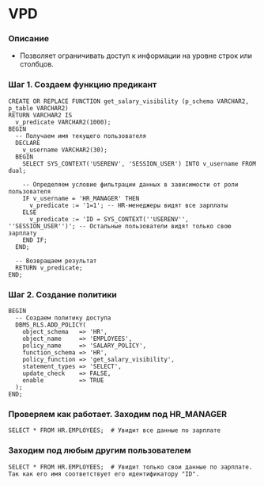 # VPD

### Описание 
  - Позволяет ограничивать доступ к информации на уровне строк или столбцов.



### Шаг 1. Создаем функцию предикант
````
CREATE OR REPLACE FUNCTION get_salary_visibility (p_schema VARCHAR2, p_table VARCHAR2)
RETURN VARCHAR2 IS
  v_predicate VARCHAR2(1000);
BEGIN
  -- Получаем имя текущего пользователя
  DECLARE
    v_username VARCHAR2(30);
  BEGIN
    SELECT SYS_CONTEXT('USERENV', 'SESSION_USER') INTO v_username FROM dual;
    
    -- Определяем условие фильтрации данных в зависимости от роли пользователя
    IF v_username = 'HR_MANAGER' THEN
      v_predicate := '1=1'; -- HR-менеджеры видят все зарплаты
    ELSE
      v_predicate := 'ID = SYS_CONTEXT(''USERENV'', ''SESSION_USER'')'; -- Остальные пользователи видят только свою зарплату
    END IF;
  END;
  
  -- Возвращаем результат
  RETURN v_predicate;
END;
````


### Шаг 2. Создание политики
````
BEGIN
  -- Создаем политику доступа
  DBMS_RLS.ADD_POLICY(
    object_schema   => 'HR',
    object_name     => 'EMPLOYEES',
    policy_name     => 'SALARY_POLICY',
    function_schema => 'HR',
    policy_function => 'get_salary_visibility',
    statement_types => 'SELECT',
    update_check    => FALSE,
    enable          => TRUE
  );
END;
````


### Проверяем как работает. Заходим под HR_MANAGER
````
SELECT * FROM HR.EMPLOYEES;  # Увидит все данные по зарплате  
````


### Заходим под любым другим пользователем
````
SELECT * FROM HR.EMPLOYEES;  # Увидит только свои данные по зарплате. Так как его имя соответствует его идентификатору "ID".  
````